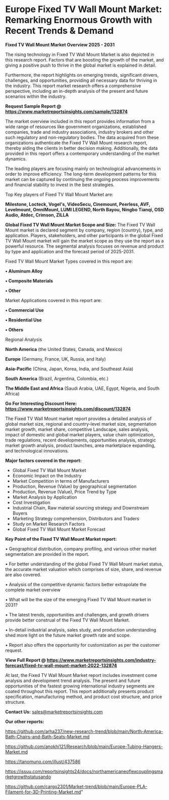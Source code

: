 # Europe Fixed TV Wall Mount Market: Remarking Enormous Growth with Recent Trends & Demand

<Strong> Fixed TV Wall Mount Market Overview 2025 - 2031</strong>

The rising technology in Fixed TV Wall Mount Market is also depicted in this research report. Factors that are boosting the growth of the market, and giving a positive push to thrive in the global market is explained in detail.

Furthermore, the report highlights on emerging trends, significant drivers, challenges, and opportunities, providing all necessary data for thriving in the industry. This report market research offers a comprehensive perspective, including an in-depth analysis of the present and future scenarios within the industry.

<strong>Request Sample Report @ <a href=https://www.marketreportsinsights.com/sample/132874>https://www.marketreportsinsights.com/sample/132874</a></strong>

The market overview included in this report provides information from a wide range of resources like government organizations, established companies, trade and industry associations, industry brokers and other such regulatory and non-regulatory bodies. The data acquired from these organizations authenticate the Fixed TV Wall Mount research report, thereby aiding the clients in better decision making. Additionally, the data provided in this report offers a contemporary understanding of the market dynamics.

The leading players are focusing mainly on technological advancements in order to improve efficiency. The long-term development patterns for this market can be captured by continuing the ongoing process improvements and financial stability to invest in the best strategies.

Top Key players of Fixed TV Wall Mount Market are:

<strong>Milestone, Locteck, Vogel's, VideoSecu, Cinemount, Peerless, AVF, Levelmount, OmniMount, LUMI LEGEND, North Bayou, Ningbo Tianqi, OSD Audio, Atdec, Crimson, ZILLA</strong>

<strong><b>Global Fixed TV Wall Mount Market Scope and Size:</b></strong>
The Fixed TV Wall Mount market is declared segment by company, region (country), type, and application. Players, stakeholders, and other participants in the global Fixed TV Wall Mount market will gain the market scope as they use the report as a powerful resource. The segmental analysis focuses on revenue and product by type and application and the forecast period of 2025-2031.

Fixed TV Wall Mount Market Types covered in this report are:

<strong>• Aluminum Alloy

• Composite Materials

• Other</strong>

Market Applications covered in this report are:

<strong>• Commercial Use

• Residential Use

• Others</strong> 

Regional Analysis

<strong>North America</strong> (the United States, Canada, and Mexico)

<strong>Europe</strong> (Germany, France, UK, Russia, and Italy)

<strong>Asia-Pacific</strong> (China, Japan, Korea, India, and Southeast Asia)

<strong>South America</strong> (Brazil, Argentina, Colombia, etc.)

<strong>The Middle East and Africa</strong> (Saudi Arabia, UAE, Egypt, Nigeria, and South Africa)

<strong>Go For Interesting Discount Here: <a href=https://www.marketreportsinsights.com/discount/132874>https://www.marketreportsinsights.com/discount/132874</a></strong>

The Fixed TV Wall Mount market report provides a detailed analysis of global market size, regional and country-level market size, segmentation market growth, market share, competitive Landscape, sales analysis, impact of domestic and global market players, value chain optimization, trade regulations, recent developments, opportunities analysis, strategic market growth analysis, product launches, area marketplace expanding, and technological innovations.

<strong><b>Major factors covered in the report:</b></strong>
<ul>
  <li>Global Fixed TV Wall Mount Market </li>
  <li>Economic Impact on the Industry</li>
  <li>Market Competition in terms of Manufacturers</li>
  <li>Production, Revenue (Value) by geographical segmentation</li>
  <li>Production, Revenue (Value), Price Trend by Type</li>
  <li>Market Analysis by Application</li>
  <li>Cost Investigation</li>
  <li>Industrial Chain, Raw material sourcing strategy and Downstream Buyers</li>
  <li>Marketing Strategy comprehension, Distributors and Traders</li>
  <li>Study on Market Research Factors</li>
  <li>Global Fixed TV Wall Mount Market Forecast</li>
</ul>

<strong><b>Key Point of the Fixed TV Wall Mount Market report:</b></strong>

• Geographical distribution, company profiling, and various other market segmentation are provided in the report.

• For better understanding of the global Fixed TV Wall Mount market status, the accurate market valuation which comprises of size, share, and revenue are also covered.

• Analysis of the competitive dynamic factors better extrapolate the complete market overview

• What will be the size of the emerging Fixed TV Wall Mount market in 2031?

• The latest trends, opportunities and challenges, and growth drivers provide better construal of the Fixed TV Wall Mount Market.

• In-detail industrial analysis, sales study, and production understanding shed more light on the future market growth rate and scope.

• Report also offers the opportunity for customization as per the customer request.

<strong><b>View Full Report @ <a href=https://www.marketreportsinsights.com/industry-forecast/fixed-tv-wall-mount-market-2022-132874>https://www.marketreportsinsights.com/industry-forecast/fixed-tv-wall-mount-market-2022-132874</a></b></strong>


At last, the Fixed TV Wall Mount Market report includes investment come analysis and development trend analysis. The present and future opportunities of the fastest growing international industry segments are coated throughout this report. This report additionally presents product specification, manufacturing method, and product cost structure, and price structure.

<strong>Contact Us:</strong>
sales@marketreportsinsights.com

<strong>Our other reports:</strong>

<a href=https://github.com/arha237/new-research-trend/blob/main/North-America-Bath-Chairs-and-Bath-Seats-Market.md>https://github.com/arha237/new-research-trend/blob/main/North-America-Bath-Chairs-and-Bath-Seats-Market.md</a>

<a href=https://github.com/anokhi121/Research/blob/main/Europe-Tubing-Hangers-Market.md>https://github.com/anokhi121/Research/blob/main/Europe-Tubing-Hangers-Market.md</a>

<a href=https://tanomuno.com/illust/437586>https://tanomuno.com/illust/437586</a>

<a href=https://issuu.com/reportsinsights24/docs/northamericaneoflexcouplingsmarketgrowthstatusando>https://issuu.com/reportsinsights24/docs/northamericaneoflexcouplingsmarketgrowthstatusando</a>

<a href=https://github.com/cargo2301/Market-trend/blob/main/Europe-PLA-Filament-for-3D-Printing-Market.md>https://github.com/cargo2301/Market-trend/blob/main/Europe-PLA-Filament-for-3D-Printing-Market.md</a>"
